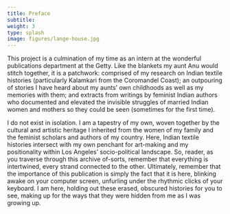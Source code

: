 ```yaml
---
title: Preface
subtitle:
weight: 3
type: splash
image: figures/lange-house.jpg
---
```


This project is a culmination of my time as an intern at the wonderful publications department at the Getty. Like the blankets my aunt Anu would stitch together, it is a patchwork: comprised of my research on Indian textile histories (particularly Kalamkari from the Coromandel Coast); an outpouring of stories I have heard about my aunts’ own childhoods as well as my memories with them; and extracts from writings by feminist Indian authors who documented and elevated the invisible struggles of married Indian women and mothers so they could be seen (sometimes for the first time).

I do not exist in isolation. I am a tapestry of my own, woven together by the cultural and artistic heritage I inherited from the women of my family and the feminist scholars and authors of my country. Here, Indian textile histories intersect with my own penchant for art-making and my positionality within Los Angeles’ socio-political landscape. So, reader, as you traverse through this archive of-sorts, remember that everything is intertwined, every strand connected to the other. Ultimately, remember that the importance of this publication is simply the fact that it is here, blinking awake on your computer screen, unfurling under the rhythmic clicks of your keyboard. I am here, holding out these erased, obscured histories for you to see, making up for the ways that they were hidden from me as I was growing up.  
